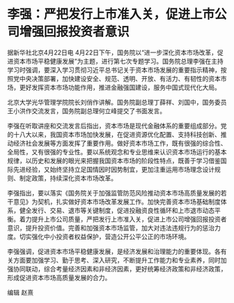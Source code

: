 # 李强：严把发行上市准入关，促进上市公司增强回报投资者意识

据新华社北京4月22日电
4月22日下午，国务院以“进一步深化资本市场改革，促进资本市场平稳健康发展”为主题，进行第七次专题学习。国务院总理李强在主持学习时强调，要深入学习贯彻习近平总书记关于资本市场发展的重要指示精神，按照党中央决策部署，加快建设安全、规范、透明、开放、有活力、有韧性的资本市场，更好发挥资本市场功能作用，推进金融强国建设，服务中国式现代化大局。

北京大学光华管理学院院长刘俏作讲解。国务院副总理丁薛祥、刘国中，国务委员王小洪作交流发言，国务院副总理何立峰提交了书面发言。

李强在听取讲座和交流发言后指出，资本市场是现代金融体系的重要组成部分。党的十八大以来，我国资本市场加快发展，在促进资源优化配置、支持科技创新、推动经济社会发展等方面发挥了重要作用。做好资本市场工作，既有很强的综合性、全局性，又有很强的专业性。要以系统观念和专业思维来认识资本市场运行的基本规律，以历史和发展的眼光来把握我国资本市场的阶段性特点，既善于学习借鉴国际先进经验，又始终坚持立足国情因时因势制宜，更加注重运用市场理念设计规则、制定政策，持续深化资本市场改革。

李强指出，要以落实《国务院关于加强监管防范风险推动资本市场高质量发展的若干意见》为契机，扎实做好资本市场改革发展工作。加快完善资本市场基础制度体系，健全发行、交易、退市等关键制度，促进投融资良性循环和上市退市动态平衡。着力提升上市公司质量，严把发行上市准入关，促进上市公司增强回报投资者意识，提升投资价值。完善和加强资本市场监管，加大对违法违规行为的惩治力度。切实强化中小投资者权益保护，营造公开公平公正的市场环境。

李强强调，促进资本市场平稳健康发展，是经济发展和治理能力的重要体现。各有关方面要加强学习、勤于思考、深入研究，不断提升工作能力和专业素养，同时加强协同联动，综合考量经济因素和非经济因素，更好统筹经济政策和非经济政策，形成促进资本市场高质量发展的合力。

编辑 赵熹

